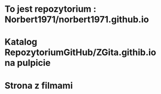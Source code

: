 
# To jest repozytorium : Norbert1971/norbert1971.github.io
 
  # Katalog RepozytoriumGitHub/ZGita.githib.io na pulpicie

# Strona z filmami

